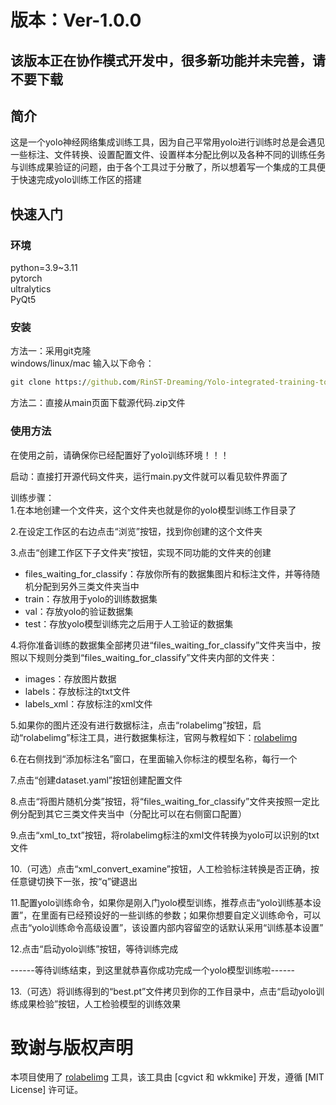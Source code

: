 # 版本：Ver-1.0.0  
## 该版本正在协作模式开发中，很多新功能并未完善，请不要下载  
  
## 简介  
这是一个yolo神经网络集成训练工具，因为自己平常用yolo进行训练时总是会遇见一些标注、文件转换、设置配置文件、设置样本分配比例以及各种不同的训练任务与训练成果验证的问题，由于各个工具过于分散了，所以想着写一个集成的工具便于快速完成yolo训练工作区的搭建  
  
## 快速入门
### 环境
python=3.9~3.11  
pytorch  
ultralytics  
PyQt5
### 安装
方法一：采用git克隆  
windows/linux/mac 输入以下命令：
```cmd
git clone https://github.com/RinST-Dreaming/Yolo-integrated-training-tool.git
```  
  
方法二：直接从main页面下载源代码.zip文件

### 使用方法
在使用之前，请确保你已经配置好了yolo训练环境！！！

启动：直接打开源代码文件夹，运行main.py文件就可以看见软件界面了  
  
训练步骤：  
1.在本地创建一个文件夹，这个文件夹也就是你的yolo模型训练工作目录了  

2.在设定工作区的右边点击“浏览”按钮，找到你创建的这个文件夹  

3.点击“创建工作区下子文件夹”按钮，实现不同功能的文件夹的创建  
- files_waiting_for_classify：存放你所有的数据集图片和标注文件，并等待随机分配到另外三类文件夹当中
- train：存放用于yolo的训练数据集
- val：存放yolo的验证数据集
- test：存放yolo模型训练完之后用于人工验证的数据集
  
4.将你准备训练的数据集全部拷贝进“files_waiting_for_classify”文件夹当中，按照以下规则分类到“files_waiting_for_classify”文件夹内部的文件夹：
- images：存放图片数据
- labels：存放标注的txt文件
- labels_xml：存放标注的xml文件  
  
5.如果你的图片还没有进行数据标注，点击“rolabelimg”按钮，启动“rolabelimg”标注工具，进行数据集标注，官网与教程如下：[rolabelimg](https://github.com/cgvict/roLabelImg)  

6.在右侧找到“添加标注名”窗口，在里面输入你标注的模型名称，每行一个  

7.点击“创建dataset.yaml”按钮创建配置文件  

8.点击“将图片随机分类”按钮，将“files_waiting_for_classify”文件夹按照一定比例分配到其它三类文件夹当中（分配比可以在右侧窗口配置）  

9.点击“xml_to_txt”按钮，将rolabelimg标注的xml文件转换为yolo可以识别的txt文件  

10.（可选）点击“xml_convert_examine”按钮，人工检验标注转换是否正确，按任意键切换下一张，按“q”键退出  

11.配置yolo训练命令，如果你是刚入门yolo模型训练，推荐点击“yolo训练基本设置”，在里面有已经预设好的一些训练的参数；如果你想要自定义训练命令，可以点击“yolo训练命令高级设置”，该设置内部内容留空的话默认采用“训练基本设置”

12.点击“启动yolo训练”按钮，等待训练完成

------等待训练结束，到这里就恭喜你成功完成一个yolo模型训练啦------

13.（可选）将训练得到的“best.pt”文件拷贝到你的工作目录中，点击“启动yolo训练成果检验”按钮，人工检验模型的训练效果


# 致谢与版权声明  
本项目使用了 [rolabelimg](https://github.com/cgvict/roLabelImg) 工具，该工具由 [cgvict 和 wkkmike] 开发，遵循 [MIT License] 许可证。  
